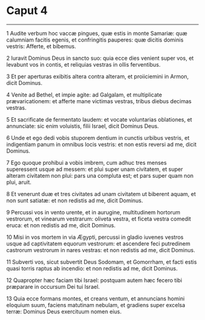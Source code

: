 # Caput 4

***

1 Audite verbum hoc vaccæ pingues, quæ estis in monte Samariæ: quæ calumniam facitis egenis, et confringitis pauperes: quæ dicitis dominis vestris: Afferte, et bibemus.

2 Iuravit Dominus Deus in sancto suo: quia ecce dies venient super vos, et levabunt vos in contis, et reliquias vestras in ollis ferventibus.

3 Et per aperturas exibitis altera contra alteram, et proiiciemini in Armon, dicit Dominus.

4 Venite ad Bethel, et impie agite: ad Galgalam, et multiplicate prævaricationem: et afferte mane victimas vestras, tribus diebus decimas vestras.

5 Et sacrificate de fermentato laudem: et vocate voluntarias oblationes, et annunciate: sic enim voluistis, filii Israel, dicit Dominus Deus.

6 Unde et ego dedi vobis stuporem dentium in cunctis urbibus vestris, et indigentiam panum in omnibus locis vestris: et non estis reversi ad me, dicit Dominus.

7 Ego quoque prohibui a vobis imbrem, cum adhuc tres menses superessent usque ad messem: et plui super unam civitatem, et super alteram civitatem non plui: pars una compluta est; et pars super quam non plui, aruit.

8 Et venerunt duæ et tres civitates ad unam civitatem ut biberent aquam, et non sunt satiatæ: et non redistis ad me, dicit Dominus.

9 Percussi vos in vento urente, et in aurugine, multitudinem hortorum vestrorum, et vinearum vestrarum: oliveta vestra, et ficeta vestra comedit eruca: et non redistis ad me, dicit Dominus.

10 Misi in vos mortem in via Ægypti, percussi in gladio iuvenes vestros usque ad captivitatem equorum vestrorum: et ascendere feci putredinem castrorum vestrorum in nares vestras: et non redistis ad me, dicit Dominus.

11 Subverti vos, sicut subvertit Deus Sodomam, et Gomorrham, et facti estis quasi torris raptus ab incendio: et non redistis ad me, dicit Dominus.

12 Quapropter hæc faciam tibi Israel: postquam autem hæc fecero tibi præparare in occursum Dei tui Israel.

13 Quia ecce formans montes, et creans ventum, et annuncians homini eloquium suum, faciens matutinam nebulam, et gradiens super excelsa terræ: Dominus Deus exercituum nomen eius.

